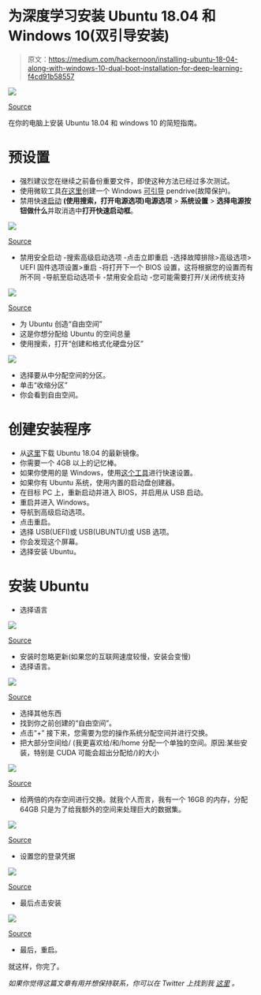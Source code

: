 # 为深度学习安装 Ubuntu 18.04 和 Windows 10(双引导安装)

> 原文：<https://medium.com/hackernoon/installing-ubuntu-18-04-along-with-windows-10-dual-boot-installation-for-deep-learning-f4cd91b58557>

![](img/cab3f16239a269b39e7ae09bb0312d50.png)

[Source](https://fossbytes.com/ubuntu-18-04-bionic-beaver-release-date-features/)

在你的电脑上安装 Ubuntu 18.04 和 windows 10 的简短指南。

# 预设置

*   强烈建议您在继续之前备份重要文件，即使这种方法已经过多次测试。
*   使用微软工具[在这里](https://www.microsoft.com/en-us/software-download/windows10ISO)创建一个 Windows [可引导](https://hackernoon.com/tagged/bootable) pendrive(故障保护)。
*   禁用快速[启动](https://hackernoon.com/tagged/startup)
    **(使用搜索，打开电源选项)电源选项** > **系统设置** > **选择电源按钮做什么**并取消选中**打开快速启动框**。

![](img/a77c8e62efd7aac062baeaef1bd0a796.png)

[Source](https://lifehacker.com/enable-this-setting-to-make-windows-10-boot-up-faster-1743697169)

*   禁用安全启动
    -搜索高级启动选项
    -点击立即重启
    -选择故障排除>高级选项> UEFI 固件选项设置>重启
    -将打开下一个 BIOS 设置，这将根据您的设置而有所不同
    -导航至启动选项卡
    -禁用安全启动
    -您可能需要打开/关闭传统支持

![](img/00864056bf95326eaa86e90219b31a92.png)

[Source](https://www.avira.com/en/support-for-home-knowledgebase-detail/kbid/1811)

*   为 Ubuntu 创造“自由空间”
*   这是你想分配给 Ubuntu 的空间总量
*   使用搜索，打开“创建和格式化硬盘分区”

![](img/998a20dad6ab15d01244784b6588def8.png)

*   选择要从中分配空间的分区。
*   单击“收缩分区”
*   你会看到自由空间。

# 创建安装程序

*   从[这里](https://www.ubuntu.com/download/desktop)下载 Ubuntu 18.04 的最新镜像。
*   你需要一个 4GB 以上的记忆棒。
*   如果你使用的是 Windows，使用[这个工具](https://rufus.akeo.ie)进行快速设置。
*   如果你有 Ubuntu 系统，使用内置的启动盘创建器。
*   在目标 PC 上，重新启动并进入 BIOS，并启用从 USB 启动。
*   重启并进入 Windows。
*   导航到高级启动选项。
*   点击重启。
*   选择 USB(UEFI)或 USB(UBUNTU)或 USB 选项。
*   你会发现这个屏幕。
*   选择安装 Ubuntu。

# 安装 Ubuntu

*   选择语言

![](img/79566e90283bc9153d8d90891bd8b42b.png)

[Source](https://tutorials.ubuntu.com/tutorial/tutorial-install-ubuntu-desktop?_ga=2.120547080.164498141.1528985834-1164819070.1501830984#10)

*   安装时忽略更新(如果您的互联网速度较慢，安装会变慢)
*   选择语言。

![](img/39e4f8f3d2457be6f5847b3a10b41eb2.png)

[Source](https://tutorials.ubuntu.com/tutorial/tutorial-install-ubuntu-desktop?_ga=2.120547080.164498141.1528985834-1164819070.1501830984#10)

*   选择其他东西
*   找到你之前创建的“自由空间”。
*   点击“+”
    接下来，您需要为您的操作系统分配空间并进行交换。
*   把大部分空间给/
    (我更喜欢给/和/home 分配一个单独的空间。原因:某些安装，特别是 CUDA 可能会超出分配给/)的大小

![](img/ec5601d8826e19945d6faadc68a5e482.png)

[Source](https://itsfoss.com/install-ubuntu-dual-boot-mode-windows/)

*   给两倍的内存空间进行交换。就我个人而言，我有一个 16GB 的内存，分配 64GB 只是为了给我额外的空间来处理巨大的数据集。

![](img/87b4192bd19a1962f5d25a4599081aaf.png)

[Source](https://itsfoss.com/install-ubuntu-dual-boot-mode-windows/)

*   设置您的登录凭据

![](img/cb25b37104f9a1ef53a613cc64e3de60.png)

[Source](https://tutorials.ubuntu.com/tutorial/tutorial-install-ubuntu-desktop?_ga=2.120547080.164498141.1528985834-1164819070.1501830984#10)

*   最后点击安装

![](img/cb5f4be69e5bd3609491e3fd8fcd268c.png)

[Source](https://tutorials.ubuntu.com/tutorial/tutorial-install-ubuntu-desktop?_ga=2.120547080.164498141.1528985834-1164819070.1501830984#10)

*   最后，重启。

就这样，你完了。

*如果你觉得这篇文章有用并想保持联系，你可以在 Twitter 上找到我* [*这里*](http://twitter.com/bhutanisanyam1) *。*